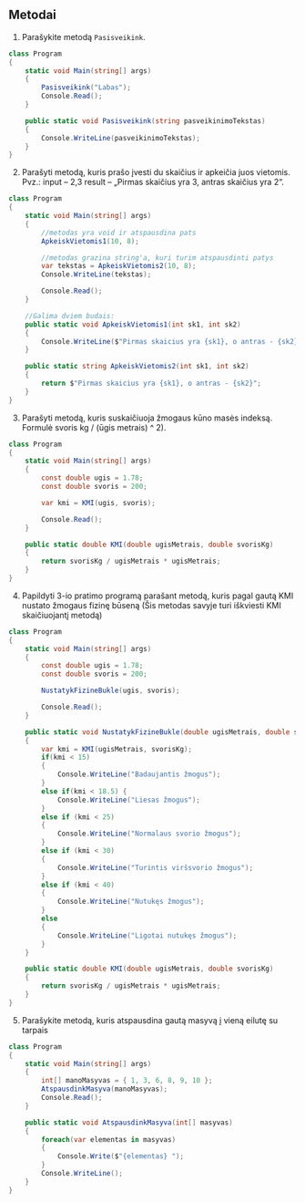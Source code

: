 ## Metodai

1. Parašykite metodą `Pasisveikink`.

```c#
class Program
{
    static void Main(string[] args)
    {
        Pasisveikink("Labas");
        Console.Read();
    }

    public static void Pasisveikink(string pasveikinimoTekstas)
    {
        Console.WriteLine(pasveikinimoTekstas);
    }
}
```

2. Parašyti metodą, kuris prašo įvesti du skaičius ir apkeičia juos vietomis. Pvz.: input – 2,3 result – „Pirmas skaičius yra 3, antras skaičius yra 2“.

```c#
class Program
{
    static void Main(string[] args)
    {
        //metodas yra void ir atspausdina pats
        ApkeiskVietomis1(10, 8);

        //metodas grazina string'a, kuri turim atspausdinti patys
        var tekstas = ApkeiskVietomis2(10, 8);
        Console.WriteLine(tekstas);

        Console.Read();
    }

    //Galima dviem budais:
    public static void ApkeiskVietomis1(int sk1, int sk2)
    {
        Console.WriteLine($"Pirmas skaicius yra {sk1}, o antras - {sk2}");
    }

    public static string ApkeiskVietomis2(int sk1, int sk2)
    {
        return $"Pirmas skaicius yra {sk1}, o antras - {sk2}";
    }
}
```

3. Parašyti metodą, kuris suskaičiuoja žmogaus kūno masės indeksą. Formulė svoris kg / (ūgis metrais) ^ 2).

```c#
class Program
{
    static void Main(string[] args)
    {
        const double ugis = 1.78;
        const double svoris = 200;

        var kmi = KMI(ugis, svoris);

        Console.Read();
    }

    public static double KMI(double ugisMetrais, double svorisKg)
    {
        return svorisKg / ugisMetrais * ugisMetrais;
    }
}
```
4. Papildyti 3-io pratimo programą parašant metodą, kuris pagal gautą KMI nustato žmogaus fizinę būseną (Šis metodas savyje turi iškviesti KMI skaičiuojantį metodą)

```c#
class Program
{
    static void Main(string[] args)
    {
        const double ugis = 1.78;
        const double svoris = 200;

        NustatykFizineBukle(ugis, svoris);

        Console.Read();
    }

    public static void NustatykFizineBukle(double ugisMetrais, double svorisKg) 
    {
        var kmi = KMI(ugisMetrais, svorisKg);
        if(kmi < 15) 
        {
            Console.WriteLine("Badaujantis žmogus");
        }
        else if(kmi < 18.5) {
            Console.WriteLine("Liesas žmogus");
        }
        else if (kmi < 25)
        {
            Console.WriteLine("Normalaus svorio žmogus");
        }
        else if (kmi < 30)
        {
            Console.WriteLine("Turintis viršsvorio žmogus");
        }
        else if (kmi < 40)
        {
            Console.WriteLine("Nutukęs žmogus");
        }
        else
        {
            Console.WriteLine("Ligotai nutukęs žmogus");
        }
    }

    public static double KMI(double ugisMetrais, double svorisKg)
    {
        return svorisKg / ugisMetrais * ugisMetrais;
    }
}
```

5. Parašykite metodą, kuris atspausdina gautą masyvą į vieną eilutę su tarpais

```c#
class Program
{
    static void Main(string[] args)
    {
        int[] manoMasyvas = { 1, 3, 6, 8, 9, 10 };
        AtspausdinkMasyva(manoMasyvas);
        Console.Read();
    }

    public static void AtspausdinkMasyva(int[] masyvas)
    {
        foreach(var elementas in masyvas)
        {
            Console.Write($"{elementas} ");
        }
        Console.WriteLine();
    }
}
```
